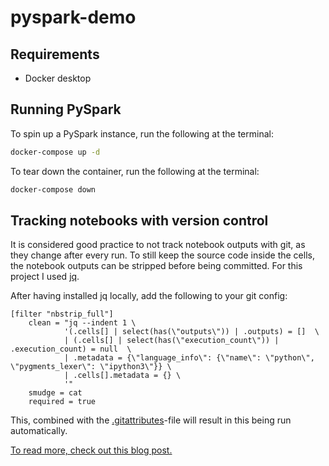 # pyspark-demo

## Requirements

- Docker desktop

## Running PySpark

To spin up a PySpark instance, run the following at the terminal:

```bash
docker-compose up -d
```

To tear down the container, run the following at the terminal:

```bash
docker-compose down
```

## Tracking notebooks with version control

It is considered good practice to not track notebook outputs with git, as they change after every run. To still keep the source code inside the cells, the notebook outputs can be stripped before being committed. For this project I used [jq](https://stedolan.github.io/jq/).

After having installed jq locally, add the following to your git config:

```properties
[filter "nbstrip_full"]
    clean = "jq --indent 1 \
            '(.cells[] | select(has(\"outputs\")) | .outputs) = []  \
            | (.cells[] | select(has(\"execution_count\")) | .execution_count) = null  \
            | .metadata = {\"language_info\": {\"name\": \"python\", \"pygments_lexer\": \"ipython3\"}} \
            | .cells[].metadata = {} \
            '"
    smudge = cat
    required = true

```

This, combined with the [.gitattributes](.gitattributes)-file will result in this being run automatically.

[To read more, check out this blog post.](https://timstaley.co.uk/posts/making-git-and-jupyter-notebooks-play-nice/)
